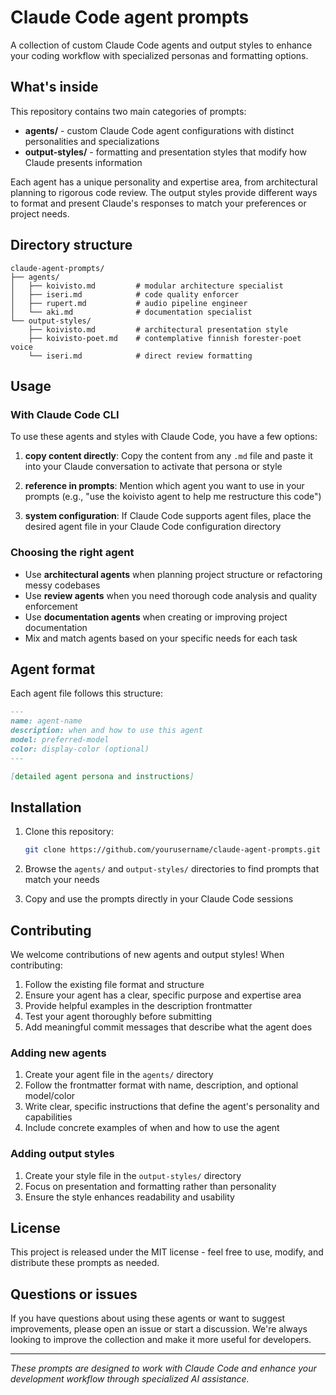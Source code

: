 # Claude Code agent prompts

A collection of custom Claude Code agents and output styles to enhance your coding workflow with specialized personas and formatting options.

## What's inside

This repository contains two main categories of prompts:

- **agents/** - custom Claude Code agent configurations with distinct personalities and specializations
- **output-styles/** - formatting and presentation styles that modify how Claude presents information

Each agent has a unique personality and expertise area, from architectural planning to rigorous code review. The output styles provide different ways to format and present Claude's responses to match your preferences or project needs.

## Directory structure

```
claude-agent-prompts/
├── agents/
│   ├── koivisto.md         # modular architecture specialist
│   ├── iseri.md            # code quality enforcer
│   ├── rupert.md           # audio pipeline engineer
│   └── aki.md              # documentation specialist
└── output-styles/
    ├── koivisto.md         # architectural presentation style
    ├── koivisto-poet.md    # contemplative finnish forester-poet voice
    └── iseri.md            # direct review formatting
```

## Usage

### With Claude Code CLI

To use these agents and styles with Claude Code, you have a few options:

1. **copy content directly**: Copy the content from any `.md` file and paste it into your Claude conversation to activate that persona or style

2. **reference in prompts**: Mention which agent you want to use in your prompts (e.g., "use the koivisto agent to help me restructure this code")

3. **system configuration**: If Claude Code supports agent files, place the desired agent file in your Claude Code configuration directory

### Choosing the right agent

- Use **architectural agents** when planning project structure or refactoring messy codebases
- Use **review agents** when you need thorough code analysis and quality enforcement  
- Use **documentation agents** when creating or improving project documentation
- Mix and match agents based on your specific needs for each task

## Agent format

Each agent file follows this structure:

```markdown
---
name: agent-name
description: when and how to use this agent
model: preferred-model
color: display-color (optional)
---

[detailed agent persona and instructions]
```

## Installation

1. Clone this repository:
   ```bash
   git clone https://github.com/yourusername/claude-agent-prompts.git
   ```

2. Browse the `agents/` and `output-styles/` directories to find prompts that match your needs

3. Copy and use the prompts directly in your Claude Code sessions

## Contributing

We welcome contributions of new agents and output styles! When contributing:

1. Follow the existing file format and structure
2. Ensure your agent has a clear, specific purpose and expertise area
3. Provide helpful examples in the description frontmatter
4. Test your agent thoroughly before submitting
5. Add meaningful commit messages that describe what the agent does

### Adding new agents

1. Create your agent file in the `agents/` directory
2. Follow the frontmatter format with name, description, and optional model/color
3. Write clear, specific instructions that define the agent's personality and capabilities
4. Include concrete examples of when and how to use the agent

### Adding output styles

1. Create your style file in the `output-styles/` directory
2. Focus on presentation and formatting rather than personality
3. Ensure the style enhances readability and usability

## License

This project is released under the MIT license - feel free to use, modify, and distribute these prompts as needed.

## Questions or issues

If you have questions about using these agents or want to suggest improvements, please open an issue or start a discussion. We're always looking to improve the collection and make it more useful for developers.

---

*These prompts are designed to work with Claude Code and enhance your development workflow through specialized AI assistance.*